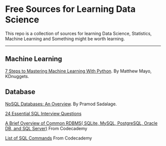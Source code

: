 Free Sources for Learning Data Science
===================
This repo is a collection of sources for learning Data Science, Statistics, Machine Learning and Something might be worth learning.

----------

Machine Learning 
-------------
[7 Steps to Mastering Machine Learning With Python](http://www.kdnuggets.com/2015/11/seven-steps-machine-learning-python.html).  By Matthew Mayo, KDnuggets.

Database 
-------------
[NoSQL Databases: An Overview](https://www.thoughtworks.com/insights/blog/nosql-databases-overview). By Pramod Sadalage.

[24 Essential SQL Interview Questions](https://www.toptal.com/sql/interview-questions)

[A Brief Overview of Common RDBMS( SQLite, MySQL, PostgreSQL, Oracle DB, and SQL Server)](https://www.codecademy.com/articles/sql-rdbms?r=master) From Codecademy 

[List of SQL Commands](https://www.codecademy.com/articles/sql-commands?r=master) From Codecademy
